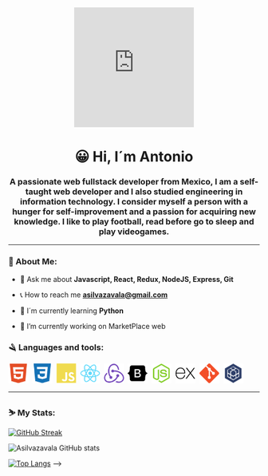 <div id="header" align="center">
  <iframe src="https://giphy.com/embed/bGgsc5mWoryfgKBx1u" width="240"    
    height="240" frameBorder="0" class="giphy-embed" allowFullScreen> 
  </iframe><p><a href="https://giphy.com/gifs/computador-gu-tecnology-bGgsc5mWoryfgKBx1u"></a></p>
  <h1 align="center">😀 Hi, I´m Antonio</h1>
  <h3 align="center">A passionate web fullstack developer from Mexico, I am a self-taught web developer 
    and I also studied engineering in information technology. I consider myself a person with  
    a hunger for self-improvement and a passion for acquiring new knowledge. I like to play football,
    read before go to sleep and play videogames.
  </h3>
</div>

---

### 👀 About Me:

- 🙉 Ask me about **Javascript, React, Redux, NodeJS, Express, Git**

- 📞 How to reach me **asilvazavala@gmail.com**

- 💪 I´m currently learning **Python**

- 🔭 I’m currently working on MarketPlace web

<div align="left">
  <h3>🪒 Languages and tools:</h3>
  <div>
    <img src="https://github.com/devicons/devicon/blob/master/icons/html5/html5-plain.svg" 
     title="HTML5" alt="HTML5" width="40" height="40"/>&nbsp;
    <img src="https://github.com/devicons/devicon/blob/master/icons/css3/css3-plain.svg" title="CSS3" 
     alt="CSS3" width="40" height="40"/>&nbsp;
    <img src="https://github.com/devicons/devicon/blob/master/icons/javascript/javascript-plain.svg" 
      title="JAVASCRIPT" alt="JAVASCRIPT" width="40" height="40"/>&nbsp;
    <img src="https://github.com/devicons/devicon/blob/master/icons/react/react-original.svg" 
     title="REACT" alt="REACT" width="40" height="40"/>&nbsp;
    <img src="https://github.com/devicons/devicon/blob/master/icons/redux/redux-original.svg" 
     title="REDUX" alt="REDUX" width="40" height="40"/>&nbsp;
    <img src="https://github.com/devicons/devicon/blob/master/icons/bootstrap/bootstrap-plain.svg" 
     title="BOOTSTRAP" alt="BOOTSTRAP" width="40" height="40"/>&nbsp;
    <img src="https://github.com/devicons/devicon/blob/master/icons/nodejs/nodejs-plain.svg" 
     title="NODEJS" alt="NODEJS" width="40" height="40"/>&nbsp;
    <img src="https://github.com/devicons/devicon/blob/master/icons/express/express-original.svg" 
     title="EXPRESS" alt="EXPRESS" width="40" height="40"/>&nbsp;
    <img src="https://github.com/devicons/devicon/blob/master/icons/git/git-plain.svg" 
     title="GIT" alt="GIT" width="40" height="40"/>&nbsp;
    <img src="https://github.com/devicons/devicon/blob/master/icons/sequelize/sequelize-plain.svg" 
     title="SEQUELIZE" alt="SEQUELIZE" width="40" height="40"/>&nbsp;
  </div>
</div>

---

### ⛷️ My Stats:

[![GitHub Streak](http://github-readme-streak-stats.herokuapp.com?user=Asilvazavala&theme=radical&hide_border=true&mode=weekly)](https://git.io/streak-stats)

![Asilvazavala GitHub stats](https://github-readme-stats.vercel.app/api?username=Asilvazavala&show_icons=true&theme=dark)

[![Top Langs](https://github-readme-stats.vercel.app/api/top-langs/?username=Asilvazavala&hide_progress=true)](https://github.com/Asilvazavala/github-readme-stats)
-->
